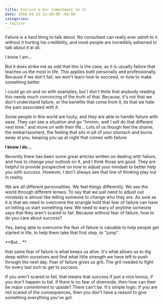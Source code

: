 ```yaml
---
title: Failure & Our Commitment to it
date: 2016-03-23 13:50:00 -04:00
categories:
- failure
---
```


Failure is a hard thing to talk about. No consultant can really ever admit to it without it hurting his credibility, and most people are incredibly ashamed to talk about it at all.

I know I am...

But it does strike me as odd that this is the case, as it is usually failure that teaches us the most in life. This applies both personally and professionally. Because if we don't fail, we won't learn how to succeed, or how to make something better. 

I could go on and on with examples, but I don't think that anybody reading this needs much convincing of the truth of that. Because, it's not that we don't understand failure, or the benefits that come from it, its that we hate the pain associated with it. 

Some people in this world are lucky, and they are able to handle failure with ease. They can see a situation and go "hmmm, well I will do that different next time." and move on with their life... Lots of us though feel the shame, the embarrassment, the feeling that sits in pit of your stomach and burns away at you, keeping you up at night that comes with failure. 

**I know I do...**

Recently there has been some great articles written on dealing with failure, and how to change your outlook on it, and I think those are good. They are helpful to provide prospective on how to adjust your mindset to better help you with success. However, I don't always see that line of thinking play out in reality. 

We are all different personalities. We feel things differently. We see the world through different lenses. To say that we just need to adjust out mindsets is almost like telling someone to change who they are. As sure as it is that we need to overcome the strangle hold that fear of failure can have on letting us start something new. We need to wary of anytime someone says that they aren't scared to fail. Because without fear of failure, how to do you care about success?

Yes, being able to overcome the fear of failure is valuable to help people get started in life, to help them take that first step, to "jump".

**But... **

that same fear of failure is what keeps us alive. It's what allows us to dig deep within ourselves and find what little strength we have left to push through the next day. Fear of failure gives us grit. The grit needed to fight for every last inch to get to success. 

If you aren't scared to fail, that means that success if just a nice bonus, if you don't happen to fail. If there is no fear of downside, then how can their be major commitment to upside? There can't be. It's simple logic: If you are not scared of the consequences, then you don't have a reason to give something everything you've got.